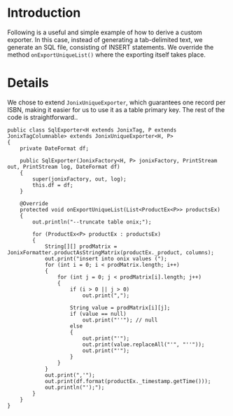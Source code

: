 # Introduction #

Following is a useful and simple example of how to derive a custom exporter. In this case, instead of generating a tab-delimited text, we generate an SQL file, consisting of INSERT statements. We override the method `onExportUniqueList()` where the exporting itself takes place.

# Details #

We chose to extend `JonixUniqueExporter`, which guarantees one record per ISBN, making it easier for us to use it as a table primary key.
The rest of the code is straightforward..

```
public class SqlExporter<H extends JonixTag, P extends JonixTagColumnable> extends JonixUniqueExporter<H, P>
{
	private DateFormat df;

	public SqlExporter(JonixFactory<H, P> jonixFactory, PrintStream out, PrintStream log, DateFormat df)
	{
		super(jonixFactory, out, log);
		this.df = df;
	}

	@Override
	protected void onExportUniqueList(List<ProductEx<P>> productsEx)
	{
		out.println("--truncate table onix;");

		for (ProductEx<P> productEx : productsEx)
		{
			String[][] prodMatrix = JonixFormatter.productAsStringMatrix(productEx._product, columns);
			out.print("insert into onix values (");
			for (int i = 0; i < prodMatrix.length; i++)
			{
				for (int j = 0; j < prodMatrix[i].length; j++)
				{
					if (i > 0 || j > 0)
						out.print(",");

					String value = prodMatrix[i][j];
					if (value == null)
						out.print("''"); // null
					else
					{
						out.print("'");
						out.print(value.replaceAll("'", "''"));
						out.print("'");
					}
				}
			}
			out.print(",'");
			out.print(df.format(productEx._timestamp.getTime()));
			out.println("');");
		}
	}
}
```